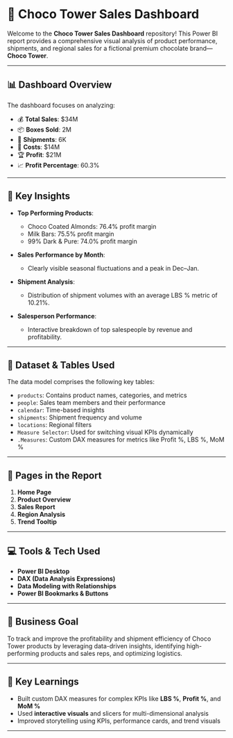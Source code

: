 # 🍫 Choco Tower Sales Dashboard

Welcome to the **Choco Tower Sales Dashboard** repository! This Power BI report provides a comprehensive visual analysis of product performance, shipments, and regional sales for a fictional premium chocolate brand—**Choco Tower**.

---

## 📊 Dashboard Overview

The dashboard focuses on analyzing:

- 💰 **Total Sales**: $34M  
- 📦 **Boxes Sold**: 2M  
- 🚚 **Shipments**: 6K  
- 💸 **Costs**: $14M  
- 🏆 **Profit**: $21M  
- 📈 **Profit Percentage**: 60.3%

---

## 📌 Key Insights

- **Top Performing Products**:  
  - Choco Coated Almonds: 76.4% profit margin  
  - Milk Bars: 75.5% profit margin  
  - 99% Dark & Pure: 74.0% profit margin  

- **Sales Performance by Month**:  
  - Clearly visible seasonal fluctuations and a peak in Dec–Jan.

- **Shipment Analysis**:  
  - Distribution of shipment volumes with an average LBS % metric of 10.21%.

- **Salesperson Performance**:  
  - Interactive breakdown of top salespeople by revenue and profitability.
  
---

## 📁 Dataset & Tables Used

The data model comprises the following key tables:

- `products`: Contains product names, categories, and metrics  
- `people`: Sales team members and their performance  
- `calendar`: Time-based insights  
- `shipments`: Shipment frequency and volume  
- `locations`: Regional filters  
- `Measure Selector`: Used for switching visual KPIs dynamically  
- `.Measures`: Custom DAX measures for metrics like Profit %, LBS %, MoM %

---

## 📌 Pages in the Report

1. **Home Page**
2. **Product Overview**
3. **Sales Report** 
4. **Region Analysis**
5. **Trend Tooltip**

---

## 💻 Tools & Tech Used

- **Power BI Desktop**
- **DAX (Data Analysis Expressions)**
- **Data Modeling with Relationships**
- **Power BI Bookmarks & Buttons**

---

## 📌 Business Goal

To track and improve the profitability and shipment efficiency of Choco Tower products by leveraging data-driven insights, identifying high-performing products and sales reps, and optimizing logistics.

---

## 🧠 Key Learnings

- Built custom DAX measures for complex KPIs like **LBS %**, **Profit %**, and **MoM %**
- Used **interactive visuals** and slicers for multi-dimensional analysis
- Improved storytelling using KPIs, performance cards, and trend visuals

---

